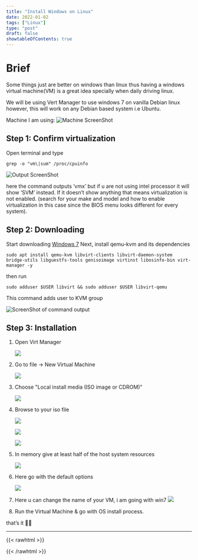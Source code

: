 ```yaml
---
title: "Install Windows on Linux"
date: 2022-01-02
tags: ["Linux"]
type: "post"
draft: false
showtableOfContents: true
---
```


# Brief

Some things just are better on windows than linux thus having a windows virtual machine(VM) is a great idea specially when daily driving linux.

We will be using Vert Manager to use windows 7 on vanilla Debian linux however, this will work on any Debian based system i.e Ubuntu.

Machine I am using:
![Machine ScreenShot](/images/guides/windows7onlinux/machine-windows7Linux.png)

## Step 1: Confirm virtualization

Open terminal and type 
```
grep -o "vm\|sum" /proc/cpuinfo
```

![Output ScreenShot](/images/guides/windows7onlinux/virtualization-confirmation.png)

here the command outputs ‘vmx’ but if u are not using intel processor it will show ‘SVM’ instead. If it doesn’t show anything that means virtualization is not enabled. (search for your make and model and how to enable virtualization in this case since the BIOS menu looks different for every system).

## Step 2: Downloading

Start downloading [Windows 7](https://bit.ly/2R8XFXO)
Next, install qemu-kvm and its dependencies
```
sudo apt install qemu-kvm libvirt-clients libvirt-daemon-system bridge-utils libguestfs-tools genisoimage virtinst libosinfo-bin virt-manager -y
```
then run
```
sudo adduser $USER libvirt && sudo adduser $USER libvirt-qemu
```
This command adds user to KVM group

![ScreenShot of command output](/images/guides/windows7onlinux/KVM-group.png)

## Step 3: Installation

1. Open Virt Manager

    ![](/images/guides/windows7onlinux/installing1.png)
2. Go to file -> New Virtual Machine

    ![](/images/guides/windows7onlinux/installing2.png)
3. Choose "Local install media (ISO image or CDROM)"

    ![](/images/guides/windows7onlinux/installing3.png)
4. Browse to your iso file

    ![](/images/guides/windows7onlinux/installing4.png)

    ![](/images/guides/windows7onlinux/installing5.png)

    ![](/images/guides/windows7onlinux/installing6.png)

5. In memory give at least half of the host system resources

    ![](/images/guides/windows7onlinux/installing7.png)
6. Here go with the default options

    ![](/images/guides/windows7onlinux/installing8.png)

7. Here u can change the name of your VM, i am going with win7
    ![](/images/guides/windows7onlinux/installing9.png)
    
8. Run the Virtual Machine & go with OS install process.

that’s it ✌🏽

-------------------------------------------------------------
{{< rawhtml >}} 
<script src="https://utteranc.es/client.js"
        repo="mansoorbarri/website"
        issue-term="title"
        theme="dark-blue"
        crossorigin="anonymous"
        async>
</script>
{{< /rawhtml >}}